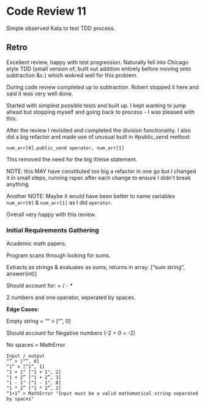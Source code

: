 # Code Review 11

Simple observed Kata to test TDD process.

## Retro

Excellent review, happy with test progression. Naturally fell into Chicago style TDD (small version of; built out addition entirely before moving onto subtraction &c.) which wokred well for this problem.

During code review completed up to subtraction. Robert stopped it here and said it was very well done.

Started with simplest possible tests and built up. I kept wanting to jump ahead but stopping myself and going back to process - I was pleased with this.

After the review I revisited and completed the division functionality. I also did a big refactor and made use of unusual built in #public_send method:

``` num_arr[0].public_send operator, num_arr[1] ```

This removed the need for the big if/else statement. 

NOTE: this MAY have constituted too big a refactor in one go but I changed it in small steps, running rspec after each change to ensure I didn't break anything.

Another NOTE: Maybe it would have been better to name variables `num_arr[0]` & `num_arr[1]` as I did `operator`.

Overall very happy with this review.

### Initial Requirements Gathering

Academic math papers.

Program scans through looking for sums.

Extracts as strings & evaluates as sums, returns in array: [“sum string”, answer(int)]

Should account for: + / - *

2 numbers and one operator, seperated by spaces.

**Edge Cases:**

Empty string = “” > [“”, 0]

Should account for Negative numbers (-2 + 0 = -2)

No spaces = MathError

``` 
Input / output
“” > [“”, 0]
“1” > [“1”, 1]
"1 + 1"	["1 + 1", 2]
"1 + 2”	["1 + 2”, 3]
"1 - 1"	["1 - 1", 0]
"1 * 2”	["1 * 2”, 2]
“1+1” > MathError "Input must be a valid mathematical string separated by spaces"
```